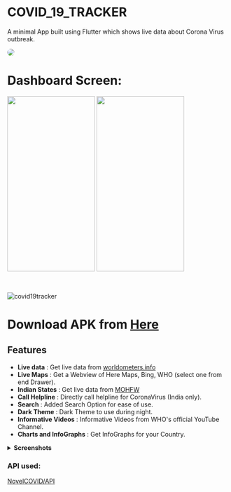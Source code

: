 # COVID_19_TRACKER
A minimal App built using Flutter which shows live data about Corona Virus outbreak.


<img style="border-radius: 50%;" src="https://github.com/madhavtripathi05/COVID_19_TRACKER/blob/master/assets/screenshots/cov.jpeg" >


# Dashboard Screen:

<span>
 <img height=400 width=200 src="https://github.com/madhavtripathi05/COVID_19_TRACKER/blob/master/assets/screenshots/screen%20(11).png" />
  <img height=400 width=200 src="https://github.com/madhavtripathi05/COVID_19_TRACKER/blob/master/assets/screenshots/screen%20(12).png" />
</span>

&nbsp;

![covid19tracker](https://img.shields.io/badge/COVID__19__TRACKER-v0.6.5(Beta)-blue)

# Download APK from [Here](https://drive.google.com/open?id=13Xr3mec8g-772IfGN9sE5MhaylbQeshO)

## Features
* __Live data__ : Get live data from [worldometers.info](https://www.worldometers.info/coronavirus/)
* __Live Maps__ : Get a Webview of Here Maps, Bing, WHO (select one from end Drawer).
* __Indian States__ : Get live data from [MOHFW](https://www.mohfw.gov.in/)
* __Call Helpline__ : Directly call helpline for CoronaVirus (India only).
* __Search__ : Added Search Option for ease of use.
* __Dark Theme__ : Dark Theme to use during night.
* __Informative Videos__ : Informative Videos from WHO's official YouTube Channel.
* __Charts and InfoGraphs__ : Get InfoGraphs for your Country.


<details>
  <summary><strong>Screenshots</strong></summary> 
  <img height=400 width=200 src="https://github.com/madhavtripathi05/COVID_19_TRACKER/blob/master/assets/screenshots/screen%20(1).png" />
  <img height=400 width=200 src="https://github.com/madhavtripathi05/COVID_19_TRACKER/blob/master/assets/screenshots/screen%20(2).png" />
  <img height=400 width=200 src="https://github.com/madhavtripathi05/COVID_19_TRACKER/blob/master/assets/screenshots/screen%20(3).png" />
  <img height=400 width=200 src="https://github.com/madhavtripathi05/COVID_19_TRACKER/blob/master/assets/screenshots/screen%20(4).png" />
  <img height=400 width=200 src="https://github.com/madhavtripathi05/COVID_19_TRACKER/blob/master/assets/screenshots/screen%20(5).png" />
  <img height=400 width=200 src="https://github.com/madhavtripathi05/COVID_19_TRACKER/blob/master/assets/screenshots/screen%20(6).png" />
   <img height=400 width=200 src="https://github.com/madhavtripathi05/COVID_19_TRACKER/blob/master/assets/screenshots/screen%20(7).png" />
  <img height=400 width=200 src="https://github.com/madhavtripathi05/COVID_19_TRACKER/blob/master/assets/screenshots/screen%20(8).png" />
  <img height=400 width=200 src="https://github.com/madhavtripathi05/COVID_19_TRACKER/blob/master/assets/screenshots/screen%20(9).png" />
  <img height=400 width=200 src="https://github.com/madhavtripathi05/COVID_19_TRACKER/blob/master/assets/screenshots/screen%20(10).png" />
  <img height=400 width=200 src="https://github.com/madhavtripathi05/COVID_19_TRACKER/blob/master/assets/screenshots/screen%20(11).png" />
  <img height=400 width=200 src="https://github.com/madhavtripathi05/COVID_19_TRACKER/blob/master/assets/screenshots/screen%20(12).png" />
    <img height=400 width=200 src="https://github.com/madhavtripathi05/COVID_19_TRACKER/blob/master/assets/screenshots/screen%20(13).png" />
  <img height=400 width=200 src="https://github.com/madhavtripathi05/COVID_19_TRACKER/blob/master/assets/screenshots/screen%20(14).png" />
  <img height=400 width=200 src="https://github.com/madhavtripathi05/COVID_19_TRACKER/blob/master/assets/screenshots/screen%20(15).png" />
  <img height=400 width=200 src="https://github.com/madhavtripathi05/COVID_19_TRACKER/blob/master/assets/screenshots/screen%20(16).png" />
  <img height=400 width=200 src="https://github.com/madhavtripathi05/COVID_19_TRACKER/blob/master/assets/screenshots/screen%20(17).png" />
  <img height=400 width=200 src="https://github.com/madhavtripathi05/COVID_19_TRACKER/blob/master/assets/screenshots/screen%20(18).png" />
   <img height=400 width=200 src="https://github.com/madhavtripathi05/COVID_19_TRACKER/blob/master/assets/screenshots/screen%20(19).png" />
  <img height=400 width=200 src="https://github.com/madhavtripathi05/COVID_19_TRACKER/blob/master/assets/screenshots/screen%20(20).png" />
  <img height=400 width=200 src="https://github.com/madhavtripathi05/COVID_19_TRACKER/blob/master/assets/screenshots/screen%20(21).png" />
  <img height=400 width=200 src="https://github.com/madhavtripathi05/COVID_19_TRACKER/blob/master/assets/screenshots/screen%20(22).png" />
  <img height=400 width=200 src="https://github.com/madhavtripathi05/COVID_19_TRACKER/blob/master/assets/screenshots/screen%20(23).png" />
  <img height=400 width=200 src="https://github.com/madhavtripathi05/COVID_19_TRACKER/blob/master/assets/screenshots/screen%20(24).png" />
</details>

### API used:
[NovelCOVID/API](https://github.com/NovelCOVID/API)
